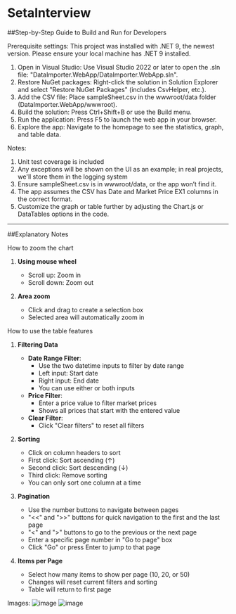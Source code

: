# SetaInterview

##Step-by-Step Guide to Build and Run for Developers

Prerequisite settings:
This project was installed with .NET 9, the newest version. Please ensure your local machine has .NET 9 installed.

1. Open in Visual Studio: Use Visual Studio 2022 or later to open the .sln file: "DataImporter.WebApp/DataImporter.WebApp.sln".
2. Restore NuGet packages: Right-click the solution in Solution Explorer and select "Restore NuGet Packages" (includes CsvHelper, etc.).
3. Add the CSV file: Place sampleSheet.csv in the wwwroot/data folder (DataImporter.WebApp/wwwroot).
4. Build the solution: Press Ctrl+Shift+B or use the Build menu.
5. Run the application: Press F5 to launch the web app in your browser.
6. Explore the app: Navigate to the homepage to see the statistics, graph, and table data.

Notes: 
1. Unit test coverage is included
2. Any exceptions will be shown on the UI as an example; in real projects, we'll store them in the logging system
3. Ensure sampleSheet.csv is in wwwroot/data, or the app won’t find it.
4. The app assumes the CSV has Date and Market Price EX1 columns in the correct format.
5. Customize the graph or table further by adjusting the Chart.js or DataTables options in the code.

----------------------------------------------------------

##Explanatory Notes

How to zoom the chart
1. **Using mouse wheel**
   - Scroll up: Zoom in
   - Scroll down: Zoom out

2. **Area zoom**
   - Click and drag to create a selection box
   - Selected area will automatically zoom in
   
How to use the table features
1. **Filtering Data**
   - **Date Range Filter**: 
     - Use the two datetime inputs to filter by date range
     - Left input: Start date
     - Right input: End date
     - You can use either or both inputs
   - **Price Filter**: 
     - Enter a price value to filter market prices
     - Shows all prices that start with the entered value
   - **Clear Filter**: 
	 - Click "Clear filters" to reset all filters
2. **Sorting**
   - Click on column headers to sort
   - First click: Sort ascending (↑)
   - Second click: Sort descending (↓)
   - Third click: Remove sorting
   - You can only sort one column at a time

3. **Pagination**
   - Use the number buttons to navigate between pages
   - "<<" and ">>" buttons for quick navigation to the first and the last page
   - "<" and ">" buttons to go to the previous or the next page
   - Enter a specific page number in "Go to page" box
   - Click "Go" or press Enter to jump to that page

4. **Items per Page**
   - Select how many items to show per page (10, 20, or 50)
   - Changes will reset current filters and sorting
   - Table will return to first page
  
Images:
![image](https://github.com/user-attachments/assets/fee97cde-722b-4c2a-9322-f53b5bf5ccfb)
![image](https://github.com/user-attachments/assets/59115feb-995f-40eb-ae66-14407950a5d1)

